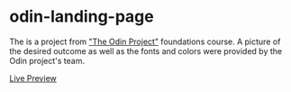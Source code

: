 # odin-landing-page
The is a project from ["The Odin Project"](https://www.theodinproject.com/) foundations course.
A picture of the desired outcome as well as the fonts and colors were provided by the Odin project's team.

[Live Preview](https://dev-amira-ezz.github.io/odin-landing-page/)
